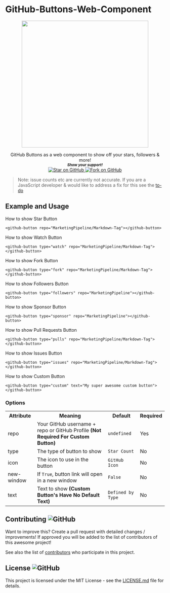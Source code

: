 # GitHub-Buttons-Web-Component

<p align="center">
  <img height="400" src="https://imgur.com/oQgTNF3.png" />
</p>
                                                                     


   <p align="center">
    GitHub Buttons as a web component to show off your stars, followers & more!

  
  <br>
  <small> <b><i>Show your support!</i> </b></small>
  <br>
   <a href="https://github.com/MarketingPipeline/Markdown-Tag">
    <img title="Star on GitHub" src="https://img.shields.io/github/stars/MarketingPipeline/Markdown-Tag.svg?style=social&label=Star">
  </a>
  <a href="https://github.com/MarketingPipeline/Markdown-Tag/fork">
    <img title="Fork on GitHub" src="https://img.shields.io/github/forks/MarketingPipeline/Markdown-Tag.svg?style=social&label=Fork">
  </a>
   </p>  
   
   
> Note: issue counts etc are currently not accurate. If you are a JavaScript developer & would like to address a fix for this see the [to-do](.github/TO-DO.md)

## Example and Usage


How to show Star Button

    <github-button repo="MarketingPipeline/Markdown-Tag"></github-button>
 
 
How to show Watch Button
 
    <github-button type="watch" repo="MarketingPipeline/Markdown-Tag"></github-button>


How to show Fork Button

    <github-button type="fork" repo="MarketingPipeline/Markdown-Tag"></github-button>



How to show Followers Button

    <github-button type="followers" repo="MarketingPipeline"></github-button>



How to show Sponsor Button

    <github-button type="sponsor" repo="MarketingPipeline"></github-button>


How to show Pull Requests Button

    <github-button type="pulls" repo="MarketingPipeline/Markdown-Tag"></github-button>


How to show Issues Button

    <github-button type="issues" repo="MarketingPipeline/Markdown-Tag"></github-button>
        

How to show Custom Button

    <github-button type="custom" text="My super awesome custom button"></github-button>


###                                                                                                                    Options


<table>
<tr>
<th>Attribute</th>
<th>Meaning</th>
<th>Default</th>
<th>Required</th>
</tr>
<tr>
<td>repo</td>
 <td> Your GitHub username + repo or GitHub Profile <b>(Not Required For Custom Button)</b></td>
<td><code>undefined</code></td>
<td>Yes</td>
</tr>


<tr>
<td>type</td>
              <td>The type of button to show </code></td>
<td><code>Star Count</code></td>
<td>No</td>
</tr>

<tr>
<td>icon</td>
<td>The icon to use in the button </td>
<td><code>GitHub Icon</code></td>
<td>No</td>
</tr>



<tr>
<td>new-window</td>
<td>If                    <code>True</code>, button link will open in a new window</td>
<td><code>False</code></td>
<td>No</td>
</tr>


 
<tr>
<td>text</td>
<td>Text to show <b>(Custom Button's Have No Default Text)</b></td>
<td><code>Defined by Type</code></td>
<td>No</td>
</tr>





</table>




## Contributing ![GitHub](https://img.shields.io/github/contributors/MarketingPipeline/Markdown-Tag)

Want to improve this? Create a pull request with detailed changes / improvements! If approved you will be added to the list of contributors of this awesome project!


See also the list of
[contributors](https://github.com/MarketingPipeline/Markdown-Tag/graphs/contributors) who
participate in this project.

## License ![GitHub](https://img.shields.io/github/license/MarketingPipeline/markdown-tag)

This project is licensed under the MIT License - see the
[LICENSE.md](https://github.com/MarketingPipeline/Markdown-Tag/blob/main/LICENSE) file for
details.
